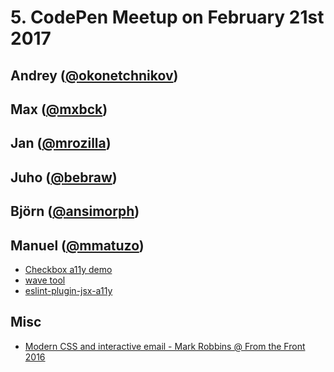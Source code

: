 # 5. CodePen Meetup on February 21st 2017

## Andrey ([@okonetchnikov](https://twitter.com/okonetchnikov))

## Max ([@mxbck](https://twitter.com/mxbck))

## Jan ([@mrozilla](https://twitter.com/mrozilla))

## Juho ([@bebraw](https://twitter.com/bebraw))

## Björn ([@ansimorph](https://twitter.com/ansimorph))

## Manuel ([@mmatuzo](https://twitter.com/mmatuzo))

* [Checkbox <abbr title="accessibility">a11y</abbr> demo](https://codepen.io/matuzo/pen/GQQmZN)
* [wave tool](https://wave.webaim.org/)
* [eslint-plugin-jsx-a11y](https://www.npmjs.com/package/eslint-plugin-jsx-a11y)

## Misc

* [Modern CSS and interactive email - Mark Robbins @ From the Front 2016](https://www.youtube.com/watch?v=A9H73UgIfFY)
